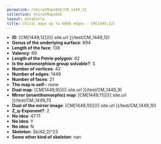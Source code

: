 ```yaml
--- 
 permalink: /chiralMaps6kE/CM_1449_12 
 collection: chiralMaps6kE
 layout: dataEntry
 title: Chiral maps up to 6000 edges - CM[1449;12]
---
```


- **ID**: [CM[1449;12]]({{ site.url }}/test/CM_1449_12)
- **Genus of the underlying surface**: 694
- **Length of the face**: 138
- **Valency**: 69
- **Length of the Petrie polygon**: 42
- **Is the automorphism group solvable?**: S
- **Number of vertices**: 42
- **Number of edges**: 1449
- **Number of faces**: 21
- **The map is self-**: none
- **Dual map**: [CM[1449;9]]({{ site.url }}/test/CM_1449_9)
- **Mirror (enantihomorphic) map**: [CM[1449;11]]({{ site.url }}/test/CM_1449_11)
- **Dual of the mirror image**: [CM[1449;10]]({{ site.url }}/test/CM_1449_10)
- **Z_q-Exponent?**: 2
- **No idea**:  47:11
- **No idea**: Y
- **No idea**: N
- **Skeleton**: Sk(42;2)^23
- **Some other kind of skeleton**: nan
